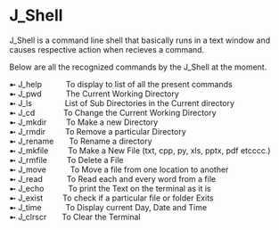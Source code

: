 # J_Shell

J_Shell is a command line shell that basically runs in a text window and causes respective action when recieves a command.

Below are all the recognized commands by the J_Shell at the moment. 

➼ J_help &nbsp; &nbsp; &nbsp; &nbsp; &nbsp; To display to list of all the present commands  
➼ J_pwd &nbsp; &nbsp; &nbsp; &nbsp; &nbsp; The Current Working Directory  
➼ J_ls &nbsp; &nbsp; &nbsp; &nbsp; &nbsp; &nbsp; &nbsp; List of Sub Directories in the Current directory  
➼ J_cd &nbsp; &nbsp; &nbsp; &nbsp; &nbsp; &nbsp; To Change the Current Working Directory  
➼ J_mkdir &nbsp; &nbsp; &nbsp; &nbsp; To Make a new Directory  
➼ J_rmdir &nbsp; &nbsp; &nbsp; &nbsp; To Remove a particular Directory  
➼ J_rename &nbsp; &nbsp; &nbsp; To Rename a directory  
➼ J_mkfile &nbsp; &nbsp; &nbsp; &nbsp; To Make a New File (txt, cpp, py, xls, pptx, pdf etcccc.)  
➼ J_rmfile &nbsp; &nbsp; &nbsp; &nbsp; To Delete a File  
➼ J_move &nbsp; &nbsp; &nbsp; &nbsp; &nbsp; To Move a file from one location to another  
➼ J_read &nbsp; &nbsp; &nbsp; &nbsp; &nbsp; To Read each and every word from a file  
➼ J_echo &nbsp; &nbsp; &nbsp; &nbsp; &nbsp; To print the Text on the terminal as it is  
➼ J_exist &nbsp; &nbsp; &nbsp; &nbsp; To check if a particular file or folder Exits  
➼ J_time &nbsp; &nbsp; &nbsp; &nbsp; &nbsp; To Display current Day, Date and Time  
➼ J_clrscr &nbsp; &nbsp; &nbsp; To Clear the Terminal  
